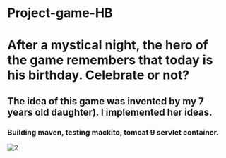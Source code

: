 # Project-game-HB
<h1>After a mystical night, the hero of the game remembers that today is his birthday. Celebrate or not?</h1>
<h2>The idea of ​​this game was invented by my 7 years old daughter). I implemented her ideas.</h2>
<h3>Building maven, testing mackito, tomcat 9 servlet container.</h3>

![2](https://github.com/Igornik84/Project-game-HB/assets/109140552/a29e6c8f-172b-421a-a8dd-0b3da159efe7)

